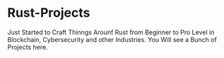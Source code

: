 # Rust-Projects
Just Started to Craft Thinngs Arounf Rust from Beginner to Pro Level in Blockchain, Cybersecurity and other Industries. You Will see a Bunch of Projects here. 
